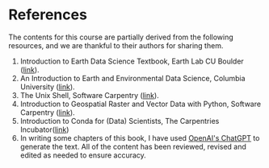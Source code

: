 # References

The contents for this course are partially derived from the following resources, and we are thankful to their authors for sharing them.

1. Introduction to Earth Data Science Textbook, Earth Lab CU Boulder ([link](https://www.earthdatascience.org/courses/intro-to-earth-data-science/)).
1. An Introduction to Earth and Environmental Data Science, Columbia University ([link](https://earth-env-data-science.github.io/)).
1. The Unix Shell, Software Carpentry ([link](https://swcarpentry.github.io/shell-novice/index.html)).
1. Introduction to Geospatial Raster and Vector Data with Python, Software Carpentry ([link](https://carpentries-incubator.github.io/geospatial-python/index.html)).
1. Introduction to Conda for (Data) Scientists, The Carpentries Incubator([link](https://carpentries-incubator.github.io/introduction-to-conda-for-data-scientists/))
1. In writing some chapters of this book, I have used [OpenAI's ChatGPT](https://chat.openai.com/) to generate the text. All of the content has been reviewed, revised and edited as needed to ensure accuracy. 

<p>&nbsp;</p>

